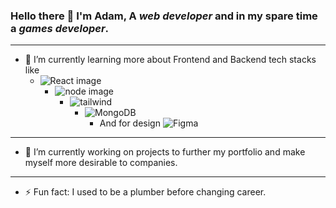 ### Hello there 👋 I'm Adam, A  _web developer_ and in my spare time a _games developer_.
***

* 🌱 I’m currently learning more about Frontend and Backend tech stacks like
    - ![React image](https://img.shields.io/badge/React-20232A?style=for-the-badge&logo=react&logoColor=61DAFB)
      - ![node image](https://img.shields.io/badge/Node.js-339933?style=for-the-badge&logo=nodedotjs&logoColor=white)
        - ![tailwind](https://img.shields.io/badge/Tailwind_CSS-38B2AC?style=for-the-badge&logo=tailwind-css&logoColor=white)
          - ![MongoDB](https://img.shields.io/badge/MongoDB-4EA94B?style=for-the-badge&logo=mongodb&logoColor=white)
            - And for design ![Figma](https://img.shields.io/badge/Figma-F24E1E?style=for-the-badge&logo=figma&logoColor=white)
***
* 🔭 I’m currently working on projects to further my portfolio and make myself more desirable to companies.
***
* ⚡ Fun fact: I used to be a plumber before changing career.
<!--
**adamclark-12/adamclark-12** is a ✨ _special_ ✨ repository because its `README.md` (this file) appears on your GitHub profile.

Here are some ideas to get you started:

- 🔭 I’m currently working on ...
- 🌱 I’m currently learning ...
- 👯 I’m looking to collaborate on ...
- 🤔 I’m looking for help with ...
- 💬 Ask me about ...
- 📫 How to reach me: ...
- 😄 Pronouns: ...
- ⚡ Fun fact: ...
-->
